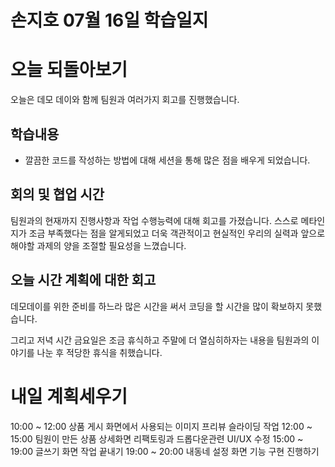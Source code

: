 # 손지호 07월 16일 학습일지

# 오늘 되돌아보기

오늘은 데모 데이와 함께 팀원과 여러가지 회고를 진행했습니다.

## 학습내용

- 깔끔한 코드를 작성하는 방법에 대해 세션을 통해 많은 점을 배우게 되었습니다.

## 회의 및 협업 시간

팀원과의 현재까지 진행사항과 작업 수행능력에 대해 회고를 가졌습니다. 스스로 메타인지가 조금 부족했다는 점을 알게되었고 더욱 객관적이고 현실적인 우리의 실력과
앞으로 해야할 과제의 양을 조절할 필요성을 느꼈습니다.

## 오늘 시간 계획에 대한 회고

데모데이를 위한 준비를 하느라 많은 시간을 써서 코딩을 할 시간을 많이 확보하지 못했습니다.

그리고 저녁 시간 금요일은 조금 휴식하고 주말에 더 열심히하자는 내용을 팀원과의 이야기를 나눈 후 적당한 휴식을 취했습니다.

# 내일 계획세우기

10:00 ~ 12:00 상품 게시 화면에서 사용되는 이미지 프리뷰 슬라이딩 작업
12:00 ~ 15:00 팀원이 만든 상품 상세화면 리팩토링과 드롭다운관련 UI/UX 수정
15:00 ~ 19:00 글쓰기 화면 작업 끝내기
19:00 ~ 20:00 내동네 설정 화면 기능 구현 진행하기
